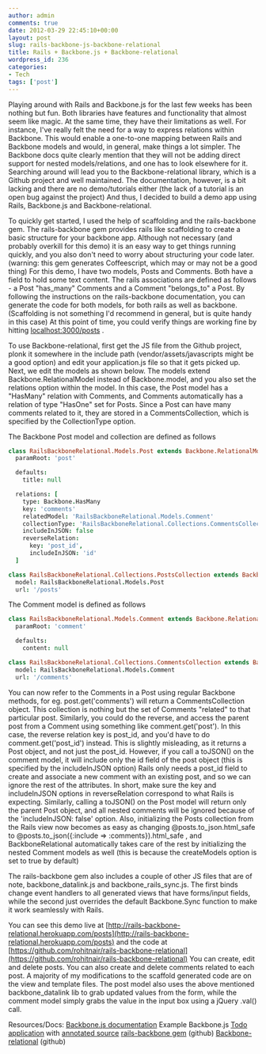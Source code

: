```yaml
---
author: admin
comments: true
date: 2012-03-29 22:45:10+00:00
layout: post
slug: rails-backbone-js-backbone-relational
title: Rails + Backbone.js + Backbone-relational
wordpress_id: 236
categories:
- Tech
tags: ['post']
---
```


Playing around with Rails and Backbone.js for the last few weeks has been nothing but fun. Both libraries have features and functionality that almost seem like magic. At the same time, they have their limitations as well. For instance, I've really felt the need for a way to express relations within Backbone. This would enable a one-to-one mapping between Rails and Backbone models and would, in general, make things a lot simpler. The Backbone docs quite clearly mention that they will not be adding direct support for nested models/relations, and one has to look elsewhere for it. Searching around will lead you to the Backbone-relational library, which is a Github project and well maintained. The documentation, however, is a bit lacking and there are no demo/tutorials either (the lack of a tutorial is an open bug against the project) And thus, I decided to build a demo app using Rails, Backbone.js and Backbone-relational.

<!-- more -->

To quickly get started, I used the help of scaffolding and the rails-backbone gem. The rails-backbone gem provides rails like scaffolding to create a basic structure for your backbone app. Although not necessary (and probably overkill for this demo) it is an easy way to get things running quickly, and you also don't need to worry about structuring your code later. (warning: this gem generates Coffeescript, which may or may not be a good thing) For this demo, I have two models, Posts and Comments. Both have a field to hold some text content. The rails associations are defined as follows - a Post "has_many" Comments and a Comment "belongs_to" a Post. By following the instructions on the rails-backbone documentation, you can generate the code for both models, for both rails as well as backbone. (Scaffolding is not something I'd recommend in general, but is quite handy in this case) At this point of time, you could verify things are working fine by hitting [localhost:3000/posts](localhost:3000/posts) .

To use Backbone-relational, first get the JS file from the Github project, plonk it somewhere in the include path (vendor/assets/javascripts might be a good option) and edit your application.js file so that it gets picked up. Next, we edit the models as shown below. The models extend Backbone.RelationalModel instead of Backbone.model, and you also set the relations option within the model. In this case, the Post model has a "HasMany" relation with Comments, and Comments automatically has a relation of type "HasOne" set for Posts. Since a Post can have many comments related to it, they are stored in a CommentsCollection, which is specified by the CollectionType option.

The Backbone Post model and collection are defined as follows
``` coffeescript
class RailsBackboneRelational.Models.Post extends Backbone.RelationalModel
  paramRoot: 'post'

  defaults:
    title: null

  relations: [
    type: Backbone.HasMany
    key: 'comments'
    relatedModel: 'RailsBackboneRelational.Models.Comment'
    collectionType: 'RailsBackboneRelational.Collections.CommentsCollection'
    includeInJSON: false
    reverseRelation:
      key: 'post_id',
      includeInJSON: 'id'
  ]

class RailsBackboneRelational.Collections.PostsCollection extends Backbone.Collection
  model: RailsBackboneRelational.Models.Post
  url: '/posts'

```

The Comment model is defined as follows
``` coffeescript
class RailsBackboneRelational.Models.Comment extends Backbone.RelationalModel
  paramRoot: 'comment'

  defaults:
    content: null

class RailsBackboneRelational.Collections.CommentsCollection extends Backbone.Collection
  model: RailsBackboneRelational.Models.Comment
  url: '/comments'

```

You can now refer to the Comments in a Post using regular Backbone methods, for eg. post.get('comments') will return a CommentsCollection object. This collection is nothing but the set of Comments "related" to that particular post. Similarly, you could do the reverse, and access the parent post from a Comment using something like comment.get('post'). In this case, the reverse relation key is post_id, and you'd have to do comment.get('post_id') instead. This is slightly misleading, as it returns a Post object, and not just the post_id. However, if you call a toJSON() on the comment model, it will include only the id field of the post object (this is specified by the includeInJSON option) Rails only needs a post_id field to create and associate a new comment with an existing post, and so we can ignore the rest of the attributes. In short, make sure the key and includeInJSON options in reverseRelation correspond to what Rails is expecting. Similarly, calling a toJSON() on the Post model will return only the parent Post object, and all nested comments will be ignored because of the 'includeInJSON: false' option. Also, initializing the Posts collection from the Rails view now becomes as easy as changing @posts.to_json.html_safe to @posts.to_json({:include => :comments}).html_safe , and BackboneRelational automatically takes care of the rest by initializing the nested Comment models as well (this is because the createModels option is set to true by default)

The rails-backbone gem also includes a couple of other JS files that are of note, backbone_datalink.js and backbone_rails_sync.js. The first binds change event handlers to all generated views that have forms/input fields, while the second just overrides the default Backbone.Sync function to make it work seamlessly with Rails.

You can see this demo live at [http://rails-backbone-relational.herokuapp.com/posts](http://rails-backbone-relational.herokuapp.com/posts) and the code at [https://github.com/rohitnair/rails-backbone-relational](https://github.com/rohitnair/rails-backbone-relational) You can create, edit and delete posts. You can also create and delete comments related to each post. A majority of my modifications to the scaffold generated code are on the view and template files. The post model also uses the above mentioned backbone_datalink lib to grab updated values from the form, while the comment model simply grabs the value in the input box using a jQuery .val() call. 

Resources/Docs:
[Backbone.js documentation](http://documentcloud.github.com/backbone/)
Example Backbone.js [Todo application](http://documentcloud.github.com/backbone/examples/todos/index.html) with [annotated source](http://documentcloud.github.com/backbone/docs/todos.html)
[rails-backbone gem](https://github.com/codebrew/backbone-rails) (github)
[Backbone-relational](https://github.com/PaulUithol/Backbone-relational) (github)
